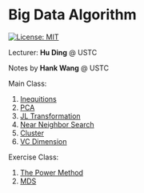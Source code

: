 # Big Data Algorithm

[![License: MIT](https://img.shields.io/badge/License-MIT-blue.svg)](https://github.com/USTC-CS-Course-Resource/BigData-Algorithm)

Lecturer: **Hu Ding** @ USTC

Notes by **Hank Wang** @ USTC

Main Class:
1. [Inequitions](docs/1.Inequitions.md)
2. [PCA](docs/2.PCA.md)
3. [JL Transformation](docs/3.JL-Transformation.md)
4. [Near Neighbor Search](docs/4.Near-Neightbor-Search.md)
5. [Cluster](docs/5.cluster.md)
6. [VC Dimension](docs/6.vc-dimension.md)

Exercise Class:
1. [The Power Method](docs/4.1.Power-Method.md)
2. [MDS](docs/4.2.MDS.md) 